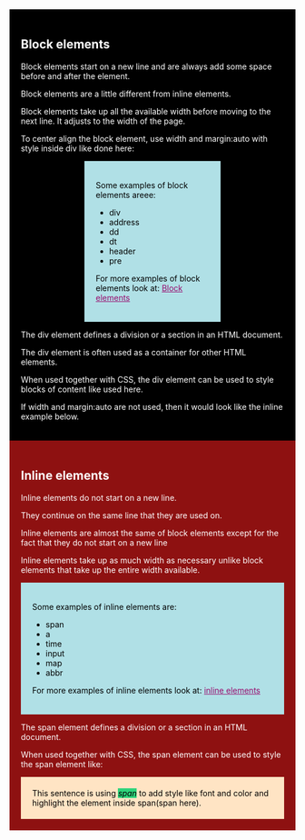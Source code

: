 <html>
<body>
    <div style = "background-color:black; color:white; padding:20px;">
        <h2>Block elements</h2>
        <p>Block elements start on a new line and are always add some space before and after the element.</p>
        <p>Block elements are a little different from inline elements.</p>
        <p>Block elements take up all the available width before moving to the next line. It adjusts to the width of the page.</p>
        <p>To center align the block element, use width and margin:auto with style inside div like done here: </p>
        <div style = "background-color:powderblue; color:black; padding:20px; width:200px; margin:auto">
            <p>Some examples of block elements areee:</p>
            <p><ul style = "list-style-type:disc;">
                <li>div</li>
                <li>address</li>
                <li>dd</li>
                <li>dt</li>
                <li>header</li>
                <li>pre</li>
            </ul></p>
            <p>For more examples of block elements look at: <a href= "https://www.w3schools.com/html/html_blocks.asp" target = "_blank" title="block & inline elements" style ="color:rgb(153, 12, 110)"> Block elements</a></p>
        </div> 
        <p>The div element defines a division or a section in an HTML document.</p>
        <p>The div element is often used as a container for other HTML elements.</p>
        <p>When used together with CSS, the div element can be used to style blocks of content like used here.</p>
        <p>If width and margin:auto are not used, then it would look like the inline example below.</p>
    </div>
    <div style = "background-color:rgb(142, 17, 17); color:white; padding:20px;">
        <h2>Inline elements</h2>
        <p>Inline elements do not start on a new line.</p>
        <p>They continue on the same line that they are used on.</p>
        <p>Inline elements are almost the same of block elements except for the fact that they do not start on a new line</p>
        <p>Inline elements take up as much width as necessary unlike block elements that take up the entire width available.</p>
        <div style = "background-color:powderblue ; color:black; padding:20px;">
            <p>Some examples of inline elements are:</p>
            <p><ul style = "list-style-type:disc;">
                <li>span</li>
                <li>a</li>
                <li>time</li>
                <li>input</li>
                <li>map</li>
                <li>abbr</li>
            </ul></p>
            <p>For more examples of inline elements look at: <a href= "https://www.w3schools.com/html/html_blocks.asp" target = "_blank" title="block & inline elements" style ="color:rgb(153, 12, 110)"> inline elements</a></p>
        </div>
        <p>The span element defines a division or a section in an HTML document.</p>
        <p>When used together with CSS, the span element can be used to style the span element like:</p>
        <div style = "background-color:bisque; color:black; padding:20px;">
            This sentence is using <span style = "background-color:rgb(45, 212, 123); color:black"><i>span</i></span> to add style like font and color and highlight the element inside span(span here).
        </div>  
    </div>
</body>
</html>
